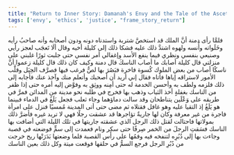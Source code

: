 ```yaml
---
title: "Return to Inner Story: Damanah's Envy and the Tale of the Ascetic"
tags: ['envy', 'ethics', 'justice', "frame_story_return"]
---
```


 فلمَّا رأى دمنة أنَّ الملك قد استخصَّ شتربة واستدناه دونه ودون أصحابه وأنه صاحبُ رأيه وخَلَواته وأُنسه ولهوه اشتدَّ ذلك عليه فشكا ذلك إلى كليلة أخيه وقال ألَا تَعجَب لعجز رأيي وصنيعي بنفسي ونظري فيما ينفع الأسد وإغفالي أمر نفسي حتى جلبت ثورًا غلبني على منزلتي
قال كليلة أصابك ما أصاب الناسكَ
قال دمنة وكيف كان ذلك
قال كليلة زعموا أنَّ ناسكًا أصاب من بعض الملوك كُسوة فاخرة فبَصُرَ بها لصٌّ فرغب فيها فصرَّف الحِيَل وقلَّب الأمور لاستراقه إياها فأتاه فقال إني أريد أن أصحبك وأتعلم منك وآخذ عنك فأجابه إلى ذلك فلزمه ولطف به وأحسن الخدمة له حتى أمِنه ووثِق به وفوَّض إليه أمره حتى إذا ظفر من الناسك بغفلةٍ أخذ الثياب وذهب بها فخرج في طلبه نحو مدينة من المدائن فمرَّ في طريقه على وَعْلَين يتناطحان وقد سالت دماؤهما وجاء ثعلب فجعل يَلَغُ في الدماء فبينما هو يَلَغُ إذ التقيا عليه وهو غافل فقتلاه ثم مضى حتى أتى المدينة مُمسيًا فنزل على امرأة فاجرة من غير معرفة وكان لها جاريةٌ تؤاجرها قد عشقت رجلًا فهي لا تريد غيره فأضرَّ ذلك بمولاتها فاحتالت لقتل ذلك الرجل الذي عشقته جاريتها في تلك الليلة التي أضافت بها الناسك فسَقتِ الرجلَ من الخمر صِرفًا حتى سكِر ونام فعمدت إلى سمٍّ فوضعته في قصبة وجاءت بها إلى دُبُرِه لتنفخه فيه وفمُها على رأس القصبة فلما وضعتها بَدَرَتْها ريح خرجت من دُبُرِ الرجل فرجع السمُّ في حلقها فوقعت ميتة وكل ذلك بعين الناسك
